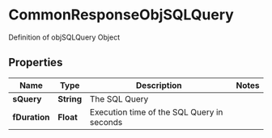 

# CommonResponseObjSQLQuery

Definition of objSQLQuery Object
## Properties

Name | Type | Description | Notes
------------ | ------------- | ------------- | -------------
**sQuery** | **String** | The SQL Query | 
**fDuration** | **Float** | Execution time of the SQL Query in seconds | 



